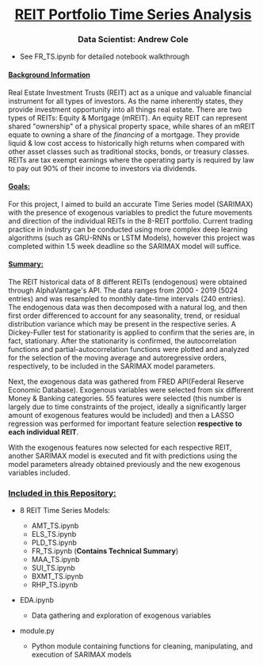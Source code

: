 # <center><ins>REIT Portfolio Time Series Analysis<ins/><center/>
### <center>Data Scientist: Andrew Cole<center/>





- See FR_TS.ipynb for detailed notebook walkthrough





#### <ins>Background Information<ins/>
Real Estate Investment Trusts (REIT) act as a unique and valuable financial instrument for all types of investors. As the name inherently states, they provide investment opportunity into all things real estate. There are two types of REITs: Equity & Mortgage (mREIT). An equity REIT can represent shared "ownership" of a physical property space, while shares of an mREIT equate to owning a share of the *financing* of a mortgage. They provide liquid & low cost access to historically high returns when compared with other asset classes such as traditional stocks, bonds, or treasury classes. REITs are tax exempt earnings where the operating party is required by law to pay out 90% of their income to investors via dividends.

#### <ins>Goals:<ins/>
For this project, I aimed to build an accurate Time Series model (SARIMAX) with the presence of exogenous variables to predict the future movements and direction of the individual REITs in the 8-REIT portfolio. Current trading practice in industry can be conducted using more complex deep learning algorithms (such as GRU-RNNs or LSTM Models), however this project was completed within 1.5 week deadline so the SARIMAX model will suffice.

#### <ins>Summary:<ins/>
The REIT historical data of 8 different REITs (endogenous) were obtained through AlphaVantage's API. The data ranges from 2000 - 2019 (5024 entries) and was resampled to monthly date-time intervals (240 entries). The endogenous data was then decomposed with a natural log, and then first order differenced to account for any seasonality, trend, or residual distribution variance which may be present in the respective series. A Dickey-Fuller test for stationarity is applied to confirm that the series are, in fact, stationary. After the stationarity is confirmed, the autocorrelation functions and partial-autocorrelation functions were plotted and analyzed for the selection of the moving average and autoregressive orders, respectively, to be included in the SARIMAX model parameters.

Next, the exogenous data was gathered from FRED API(Federal Reserve Economic Database). Exogenous variables were selected from six different Money & Banking categories. 55 features were selected (this number is largely due to time constraints of the project, ideally a significantly larger amount of exogenous features would be included) and then a LASSO regression was performed for important feature selection **respective to each individual REIT**.

With the exogenous features now selected for each respective REIT, another SARIMAX model is executed and fit with predictions using the model parameters already obtained previously and the new exogenous variables included.

### <ins>Included in this Repository:<ins/>
- 8 REIT Time Series Models:
    - AMT_TS.ipynb
    - ELS_TS.ipynb
    - PLD_TS.ipynb
    - FR_TS.ipynb (**Contains Technical Summary**)
    - MAA_TS.ipynb
    - SUI_TS.ipynb
    - BXMT_TS.ipynb
    - RHP_TS.ipynb


- EDA.ipynb
  - Data gathering and exploration of exogenous variables


- module.py
  - Python module containing functions for cleaning, manipulating, and execution of SARIMAX models
